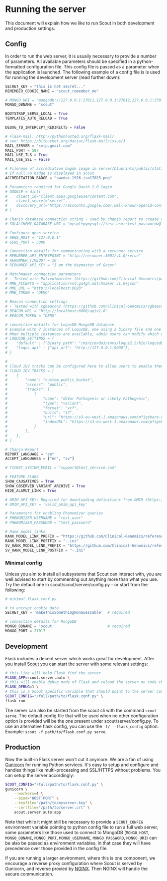 # Running the server

This document will explain how we like to run Scout in both development and production settings.

## Config

In order to run the web server, it is usually necessary to provide a number of parameters. All available parameters should be specified in a python-formatted configuration file. This config file is passed as a parameter when the application is launched. The following example of a config file is is used for running the development server (read further down):

```python
SECRET_KEY = "this is not secret..."
REMEMBER_COOKIE_NAME = "scout_remember_me"

# MONGO_URI = "mongodb://127.0.0.1:27011,127.0.0.1:27012,127.0.0.1:27013/?replicaSet=rs0&readPreference=primary"
MONGO_DBNAME = "scout"

BOOTSTRAP_SERVE_LOCAL = True
TEMPLATES_AUTO_RELOAD = True

DEBUG_TB_INTERCEPT_REDIRECTS = False

# Flask-mail: http://pythonhosted.org/flask-mail/
# see: https://bitbucket.org/danjac/flask-mail/issue/3
MAIL_SERVER = "smtp.gmail.com"
MAIL_PORT = 587
MAIL_USE_TLS = True
MAIL_USE_SSL = False

# Filename of accrediation bagde image in server/bluprints/public/static
# If null no badge is displayed in scout
ACCREDITATION_BADGE = "swedac-1926-iso17025.png"

# Parameters required for Google Oauth 2.0 login
# GOOGLE = dict(
#    client_id="client.apps.googleusercontent.com",
#    client_secret="secret",
#    discovery_url="https://accounts.google.com/.well-known/openid-configuration",
# )

# Chanjo database connection string - used by chanjo report to create coverage reports
# SQLALCHEMY_DATABASE_URI = "mysql+pymysql://test_user:test_passwordw@127.0.0.1:3306/chanjo"

# Configure gens service
# GENS_HOST = "127.0.0.1"
# GENS_PORT = 5000

# Connection details for communicating with a rerunner service
# RERUNNER_API_ENTRYPOINT = "http://rerunner:5001/v1.0/rerun"
# RERUNNER_TIMEOUT = 10
# RERUNNER_API_KEY = "I am the Keymaster of Gozer"

# Matchmaker connection parameters
# - Tested with Patientmatcher (https://github.com/Clinical-Genomics/patientMatcher) -
# MME_ACCEPTS = "application/vnd.ga4gh.matchmaker.v1.0+json"
# MME_URL = "http://localhost:9020"
# MME_TOKEN = "DEMO"

# Beacon connection settings
# - Tested with cgbeacon2 (https://github.com/Clinical-Genomics/cgbeacon2) -
# BEACON_URL = "http://localhost:6000/apiv1.0"
# BEACON_TOKEN = "DEMO"

# connection details for LoqusDB MongoDB database
# Example with 2 instances of LoqusDB, one using a binary file and one instance connected via REST API
# When multiple instances are available, admin users can modify which one is in use for a given institute from the admin settings page
# LOQUSDB_SETTINGS = {
#    "default" : {"binary_path": "/miniconda3/envs/loqus2.5/bin/loqusdb", "config_path": "/home/user/settings/loqus_default.yaml"},
#    "loqus_api" : {"api_url": "http://127.0.0.1:9000"},
# }

#
# Cloud IGV tracks can be configured here to allow users to enable them on their IGV views.
# CLOUD_IGV_TRACKS = [
#    {
#        "name": "custom_public_bucket",
#        "access": "public",
#        "tracks": [
#            {
#                "name": "dbVar Pathogenic or Likely Pathogenic",
#                "type": "variant",
#                "format": "vcf",
#                "build": "37",
#                "url": "https://s3-eu-west-1.amazonaws.com/pfigshare-u-files/25777457/GRCh37.variant_call.clinical.pathogenic_or_likely_pathogenic.vcf.gz",
#                "indexURL": "https://s3-eu-west-1.amazonaws.com/pfigshare-u-files/25777460/GRCh37.variant_call.clinical.pathogenic_or_likely_pathogenic.vcf.gz.tbi",
#            }
#        ],
#    },
# ]

# Chanjo-Report
REPORT_LANGUAGE = "en"
ACCEPT_LANGUAGES = ["en", "sv"]

# TICKET_SYSTEM_EMAIL = "support@test_service.com"

# FEATURE FLAGS
SHOW_CAUSATIVES = True
SHOW_OBSERVED_VARIANT_ARCHIVE = True
HIDE_ALAMUT_LINK = True

# OMIM API KEY: Required for downloading definitions from OMIM (https://www.omim.org/api)
# OMIM_API_KEY = 'valid_omim_api_key'

# Parameters for enabling Phenomizer queries
# PHENOMIZER_USERNAME = "test_user"
# PHENOMIZER_PASSWORD = "test_password"

# Rank model links
RANK_MODEL_LINK_PREFIX = "https://github.com/Clinical-Genomics/reference-files/blob/master/rare-disease/rank_model/rank_model_-v"
RANK_MODEL_LINK_POSTFIX = "-.ini"
SV_RANK_MODEL_LINK_PREFIX = "https://github.com/Clinical-Genomics/reference-files/blob/master/rare-disease/rank_model/svrank_model_-v"
SV_RANK_MODEL_LINK_POSTFIX = "-.ini"
```
### Minimal config

Unless you aim to install all subsystems that Scout can interact with, you are well advised to start by commenting out anything more than what you use. Try the default one in scout/scout/server/config.py - or start from the following:

```python
# minimal.flask.conf.py

# to encrypt cookie data
SECRET_KEY = 'makeThisSomethingNonGuessable'  # required

# connection details for MongoDB
MONGO_DBNAME = 'scout'                        # required
MONGO_PORT = 27017
```


## Development

Flask includes a decent server which works great for development. After you [install Scout](../install.md) you can start the server with some relevant settings:

```bash
# this line will help Flask find the server
FLASK_APP=scout.server.auto \
# this will enable debug mode of Flask and reload the server on code changes
FLASK_DEBUG=1 \
# this is a Scout specific variable that should point to the server config
SCOUT_CONFIG="/full/path/to/flask.conf.py" \
flask run
```
The server can also be started from the scout cli with the command `scout serve`. The default config file that will be used when no other configuration option is provided will be the one present under scout/server/config.py. To use an alternative flask config, you can use the `-f/ --flask_config` option. Example: `scout -f path/to/flask.conf.py serve`.


## Production

Now the built-in Flask server won't cut it anymore. We are a fan of using [Gunicorn][gunicorn] for running Python services. It's easy to setup and configure and handles things like multi-processing and SSL/HTTPS without problems. You can setup the server accordingly:

```bash
SCOUT_CONFIG="/full/path/to/flask.conf.py" \
gunicorn \
    --workers=4 \
    --bind="HOST:PORT" \
    --keyfile="/path/to/myserver.key" \
    --certfile="/path/to/server.crt" \
    scout.server.auto:app
```

Note that while it might still be necessary to provide a `SCOUT_CONFIG` environment variable pointing to python config file to run a full web server, some parameters like those used to connect to MongoDB (`MONGO_HOST`, `MONGO_DBNAME`, `MONGO_PORT`, `MONGO_USERNAME`, `MONGO_PASSWORD`, `MONGO_URI`) can be also be passed as environment variables. In that case they will have precedence over those provided in the config file.

If you are running a larger environment, where this is one component, we encourage a reverse proxy configuration where Scout is served by Gunicorn, and reverse proxied by [NGINX](https://nginx.org/en/). Then NGINX will handle the secure communication.

[gunicorn]: http://gunicorn.org/
